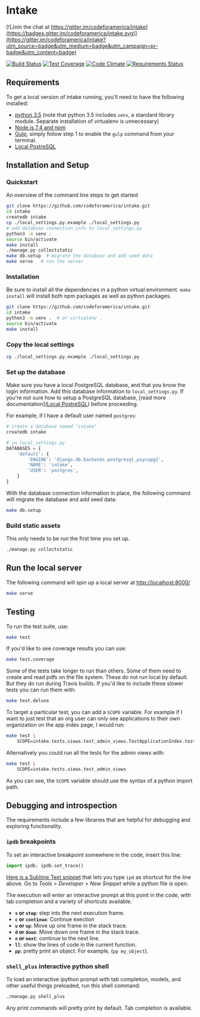 # Intake

[![Join the chat at https://gitter.im/codeforamerica/intake](https://badges.gitter.im/codeforamerica/intake.svg)](https://gitter.im/codeforamerica/intake?utm_source=badge&utm_medium=badge&utm_campaign=pr-badge&utm_content=badge)

[![Build Status](https://travis-ci.org/codeforamerica/intake.svg?branch=master)](https://travis-ci.org/codeforamerica/intake) [![Test Coverage](https://codeclimate.com/github/codeforamerica/intake/badges/coverage.svg)](https://codeclimate.com/github/codeforamerica/intake/coverage) [![Code Climate](https://codeclimate.com/github/codeforamerica/intake/badges/gpa.svg)](https://codeclimate.com/github/codeforamerica/intake) 
[![Requirements Status](https://requires.io/github/codeforamerica/intake/requirements.svg?branch=master)](https://requires.io/github/codeforamerica/intake/requirements/?branch=master)

## Requirements
To get a local version of intake running, you'll need to have the following installed:
*   [python 3.5](https://github.com/codeforamerica/howto/blob/master/Python-Virtualenv.md) (note that python 3.5 includes `venv`, a standard library module. Separate installation of virtualenv is unnecessary)
*   [Node.js 7.4 and npm](https://github.com/codeforamerica/howto/blob/master/Node.js.md)
*   [Gulp](https://github.com/gulpjs/gulp/blob/master/docs/getting-started.md), simply follow step 1 to enable the `gulp` command from your terminal.
*   [Local PostreSQL](https://github.com/codeforamerica/howto/blob/master/PostgreSQL.md)

## Installation and Setup

### Quickstart

An overview of the command line steps to get started
```sh
git clone https://github.com/codeforamerica/intake.git
cd intake
createdb intake
cp ./local_settings.py.example ./local_settings.py
# add database connection info to local_settings.py
python3 -m venv .
source bin/activate
make install
./manage.py collectstatic
make db.setup  # migrate the database and add seed data
make serve   # run the server
```

### Installation

Be sure to install all the dependencies in a python virtual environment. `make install` will install both npm packages as well as python packages.

```sh
git clone https://github.com/codeforamerica/intake.git
cd intake
python3 -m venv .  # or virtualenv .
source bin/activate
make install
```

### Copy the local settings

```sh
cp ./local_settings.py.example ./local_settings.py
```


### Set up the database

Make sure you have a local PostgreSQL database, and that you know the login information. Add this database information to `local_settings.py`. If you're not sure how to setup a PostgreSQL database, [read more documentation]([Local PostreSQL](https://github.com/codeforamerica/howto/blob/master/PostgreSQL.md)) before proceeding.

For example, if I have a default user named `postgres`:

```sh
# create a database named "intake"
createdb intake
```

```python
# in local_settings.py
DATABASES = {
    'default': {
        'ENGINE': 'django.db.backends.postgresql_psycopg2',
        'NAME': 'intake',
        'USER': 'postgres',
    }
}
```


With the database connection information in place, the following command will migrate the database and add seed data:

```sh
make db.setup
```


### Build static assets

This only needs to be run the first time you set up.

```sh
./manage.py collectstatic
```

## Run the local server

The following command will spin up a local server at [http://localhost:8000/](http://localhost:8000/)

```sh
make serve
```

## Testing

To run the test suite, use:
```sh
make test
```


If you'd like to see coverage results you can use:
```sh
make test.coverage
```

Some of the tests take longer to run than others. Some of them need to create and read pdfs on the file system. These do not run local by default. But they do run during Travis builds. If you'd like to include these slower tests you can run them with:

```sh
make test.deluxe
```

To target a particular test, you can add a `SCOPE` variable. For example if I want to just test that an org user can only see applications to their own organization on the app index page, I would run:
```sh
make test \
    SCOPE=intake.tests.views.test_admin_views.TestApplicationIndex.test_that_org_user_can_only_see_apps_to_own_org
```

Alternatively you could run all the tests for the admin views with:

```sh
make test \
    SCOPE=intake.tests.views.test_admin_views
```

As you can see, the `SCOPE` variable should use the syntax of a python import path.

## Debugging and introspection

The requirements include a few libraries that are helpful for debugging and exploring functionality.


### `ipdb` breakpoints
To set an interactive breakpoint somewhere in the code, insert this line:

```python
import ipdb; ipdb.set_trace()
```

[Here is a Sublime Text snippet](https://gist.github.com/bengolder/f18d7aa10d3119381ead2a4b3ca7247a) that lets you type `ipd` as shortcut for the line above. Go to _Tools > Developer > New Snippet_ while a python file is open.

The execution will enter an interactive prompt at this point in the code, with tab completion and a variety of shortcuts available.

- **`s` or `step`**: step into the next execution frame.
- **`c` or `continue`**: Continue exection
- **`u` or `up`**: Move up one frame in the stack trace.
- **`d` or `down`**: Move down one frame in the stack trace.
- **`n` or `next`**: continue to the next line.
- **`ll`**: show the lines of code in the current function.
- **`pp`**: pretty print an object. For example, (`pp my_object`).

### `shell_plus` interactive python shell

To load an interactive ipython prompt with tab completion, models, and other useful things preloaded, run this shell command:

```sh
./manage.py shell_plus
```

Any print commands will pretty print by default. Tab completion is available.
